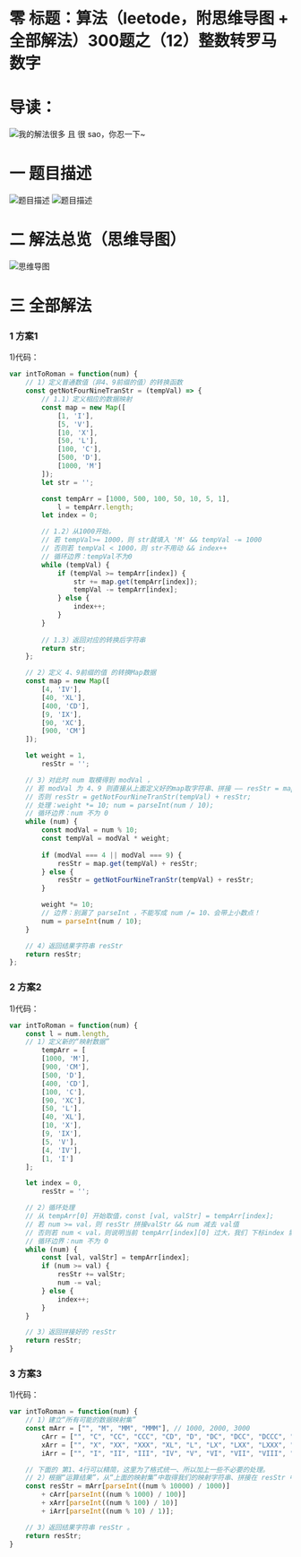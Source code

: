 # 零 标题：算法（leetode，附思维导图 + 全部解法）300题之（12）整数转罗马数字

# 导读：
![我的解法很多 且 很 sao，你忍一下~](https://cdn.jsdelivr.net/gh/CYBYOB/img/2021-8-10/1628599234603-image.png)

# 一 题目描述
![题目描述](https://cdn.jsdelivr.net/gh/CYBYOB/img/2021-8-14/1628935478083-image.png)
![题目描述](https://cdn.jsdelivr.net/gh/CYBYOB/img/2021-8-14/1628935514122-image.png)

# 二 解法总览（思维导图）
![思维导图](https://cdn.jsdelivr.net/gh/CYBYOB/img/2021-8-15/1629011274672-%E7%AE%97%E6%B3%95%EF%BC%88leetode%EF%BC%8C%E9%99%84%E6%80%9D%E7%BB%B4%E5%AF%BC%E5%9B%BE%20+%20%E5%85%A8%E9%83%A8%E8%A7%A3%E6%B3%95%EF%BC%89300%E9%A2%98%E4%B9%8B%EF%BC%8812%EF%BC%89%E6%95%B4%E6%95%B0%E8%BD%AC%E7%BD%97%E9%A9%AC%E6%95%B0%E5%AD%97.png)

# 三 全部解法
### 1 方案1
1)代码：
```js
var intToRoman = function(num) {
    // 1）定义普通数值（非4、9前缀的值）的转换函数
    const getNotFourNineTranStr = (tempVal) => {
        // 1.1）定义相应的数据映射
        const map = new Map([
            [1, 'I'],
            [5, 'V'],
            [10, 'X'],
            [50, 'L'],
            [100, 'C'],
            [500, 'D'],
            [1000, 'M']
        ]);
        let str = '';

        const tempArr = [1000, 500, 100, 50, 10, 5, 1],
            l = tempArr.length;
        let index = 0;

        // 1.2）从1000开始，
        // 若 tempVal>= 1000，则 str就填入 'M' && tempVal -= 1000
        // 否则若 tempVal < 1000，则 str不用动 && index++
        // 循环边界：tempVal不为0
        while (tempVal) {
            if (tempVal >= tempArr[index]) {
                str += map.get(tempArr[index]);
                tempVal -= tempArr[index];
            } else {
                index++;
            }
        }
        
        // 1.3）返回对应的转换后字符串
        return str;
    };

    // 2）定义 4、9前缀的值 的转换Map数据
    const map = new Map([
        [4, 'IV'],
        [40, 'XL'],
        [400, 'CD'],
        [9, 'IX'],
        [90, 'XC'],
        [900, 'CM']
    ]);

    let weight = 1,
        resStr = '';

    // 3）对此时 num 取模得到 modVal ，
    // 若 modVal 为 4、9 则直接从上面定义好的map取字符串、拼接 —— resStr = map.get(tempVal) + resStr;
    // 否则 resStr = getNotFourNineTranStr(tempVal) + resStr; 
    // 处理：weight *= 10; num = parseInt(num / 10);
    // 循环边界：num 不为 0
    while (num) {
        const modVal = num % 10;
        const tempVal = modVal * weight;
        
        if (modVal === 4 || modVal === 9) {
            resStr = map.get(tempVal) + resStr;
        } else {
            resStr = getNotFourNineTranStr(tempVal) + resStr;
        }

        weight *= 10;
        // 边界：别漏了 parseInt ，不能写成 num /= 10、会带上小数点！
        num = parseInt(num / 10);
    }

    // 4）返回结果字符串 resStr
    return resStr;
};
```

### 2 方案2
1)代码：
```js
var intToRoman = function(num) {
    const l = num.length,
    // 1）定义新的“映射数据”
        tempArr = [
        [1000, 'M'],
        [900, 'CM'],
        [500, 'D'],
        [400, 'CD'],
        [100, 'C'],
        [90, 'XC'],
        [50, 'L'],
        [40, 'XL'],
        [10, 'X'],
        [9, 'IX'],
        [5, 'V'],
        [4, 'IV'],
        [1, 'I']
    ];

    let index = 0,
        resStr = '';

    // 2）循环处理
    // 从 tempArr[0] 开始取值，const [val, valStr] = tempArr[index];
    // 若 num >= val，则 resStr 拼接valStr && num 减去 val值
    // 否则若 num < val，则说明当前 tempArr[index][0] 过大，我们 下标index 需往后走，即 index++; 
    // 循环边界：num 不为 0
    while (num) {
        const [val, valStr] = tempArr[index];
        if (num >= val) {
            resStr += valStr;
            num -= val;
        } else {
            index++;
        }
    }

    // 3）返回拼接好的 resStr 
    return resStr;
}
```

### 3 方案3
1)代码：
```js
var intToRoman = function(num) {
    // 1）建立“所有可能的数据映射集”
    const mArr = ["", "M", "MM", "MMM"], // 1000, 2000, 3000
        cArr = ["", "C", "CC", "CCC", "CD", "D", "DC", "DCC", "DCCC", "CM"], // 100~900
        xArr = ["", "X", "XX", "XXX", "XL", "L", "LX", "LXX", "LXXX", "XC"], // 10~90
        iArr = ["", "I", "II", "III", "IV", "V", "VI", "VII", "VIII", "IX"]; // 1~9

    // 下面的 第1、4行可以精简，这里为了格式统一、所以加上一些不必要的处理。
    // 2）根据“运算结果”，从“上面的映射集”中取得我们的映射字符串、拼接在 resStr 中。
    const resStr = mArr[parseInt((num % 10000) / 1000)]
        + cArr[parseInt((num % 1000) / 100)]
        + xArr[parseInt((num % 100) / 10)]
        + iArr[parseInt((num % 10) / 1)];

    // 3）返回结果字符串 resStr 。
    return resStr;
}
```